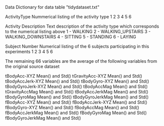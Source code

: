 Data Dictionary for data table "tidydataset.txt"

ActivityType
  Nummerical listing of the activity type
    1
    2
    3
    4
    5
    6

Activity Description
  Text description of the activity type which corresponds to the numerical listing above
   1 - WALKING
   2 - WALKING_UPSTAIRS
   3 - WALKING_DOWNSTAIRS
   4 - SITTING
   5 - STANDING
   6 - LAYING

Subject Number
  Numerical listing of the 6 subjects participating in this experiments
    1
    2
    3
    4
    5
    6

The remaining 66 variables are the average of the following variables from the original source dataset

tBodyAcc-XYZ
  Mean() and Std()
tGravityAcc-XYZ
  Mean() and Std()
tBodyAccJerk-XYZ
  Mean() and Std()
tBodyGyro-XYZ
  Mean() and Std()
tBodyGyroJerk-XYZ
  Mean() and Std()
tBodyAccMag
  Mean() and Std()
tGravityAccMag
  Mean() and Std()
tBodyAccJerkMag
  Mean() and Std()
tBodyGyroMag
  Mean() and Std()
tBodyGyroJerkMag
  Mean() and Std()
fBodyAcc-XYZ
  Mean() and Std()
fBodyAccJerk-XYZ
  Mean() and Std()
fBodyGyro-XYZ
  Mean() and Std()
fBodyAccMag
  Mean() and Std()
fBodyAccJerkMag
  Mean() and Std()
fBodyGyroMag
  Mean() and Std()
fBodyGyroJerkMag
  Mean() and Std()
